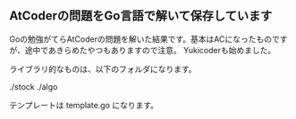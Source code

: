 ## AtCoderの問題をGo言語で解いて保存しています

Goの勉強がてらAtCoderの問題を解いた結果です。基本はACになったものですが、途中であきらめたやつもありますので注意。
Yukicoderも始めました。

ライブラリ的なものは、以下のフォルダになります。

./stock
./algo

テンプレートは
template.go
になります。
